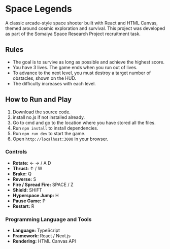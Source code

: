 
# Space Legends

A classic arcade-style space shooter built with React and HTML Canvas, themed around cosmic exploration and survival. This project was developed as part of the Somaiya Space Research Project recruitment task.

## Rules
- The goal is to survive as long as possible and achieve the highest score.
- You have 3 lives. The game ends when you run out of lives.
- To advance to the next level, you must destroy a target number of obstacles, shown on the HUD.
- The difficulty increases with each level.

## How to Run and Play
1.  Download the source code.
2.  install no.js if not installed already.
3.  Go to cmd and go to the location where you have stored all the files. 
4.  Run `npm install` to install dependencies.
5.  Run `npm run dev` to start the game.
6.  Open `http://localhost:3000` in your browser.

### **Controls**
- **Rotate:** ← → / A D
- **Thrust:** ↑ / W
- **Brake:** Q
- **Reverse:** S
- **Fire / Spread Fire:** SPACE / Z
- **Shield:** SHIFT
- **Hyperspace Jump:** H
- **Pause Game:** P
- **Restart:** R

### **Programming Language and Tools**
- **Language:** TypeScript
- **Framework:** React / Next.js
- **Rendering:** HTML Canvas API
